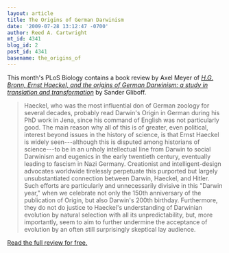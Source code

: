 ```yaml
---
layout: article
title: The Origins of German Darwinism
date: '2009-07-28 13:12:47 -0700'
author: Reed A. Cartwright
mt_id: 4341
blog_id: 2
post_id: 4341
basename: the_origins_of
---
```

This month's PLoS Biology contains a book review by Axel Meyer of [_H.G. Bronn, Ernst Haeckel, and the origins of German Darwinism: a study in translation and transformation_](http://mitpress.mit.edu/catalog/item/default.asp?ttype=2&amp;tid=11607) by Sander Gliboff.

> Haeckel, who was the most influential don of German zoology for several decades, probably read Darwin's Origin in German during his PhD work in Jena, since his command of English was not particularly good. The main reason why all of this is of greater, even political, interest beyond issues in the history of science, is that Ernst Haeckel is widely seen---although this is disputed among historians of science---to be in an unholy intellectual line from Darwin to social Darwinism and eugenics in the early twentieth century, eventually leading to fascism in Nazi Germany. Creationist and intelligent-design advocates worldwide tirelessly perpetuate this purported but largely unsubstantiated connection between Darwin, Haeckel, and Hitler. Such efforts are particularly and unnecessarily divisive in this "Darwin year," when we celebrate not only the 150th anniversary of the publication of Origin, but also Darwin's 200th birthday. Furthermore, they do not do justice to Haeckel's understanding of Darwinian evolution by natural selection with all its unpredictability, but, more importantly, seem to aim to further undermine the acceptance of evolution by an often still surprisingly skeptical lay audience.

[Read the full review for free.](http://www.plosbiology.org/article/info%3Adoi%2F10.1371%2Fjournal.pbio.1000162#pbio.1000162-Gliboff1)
